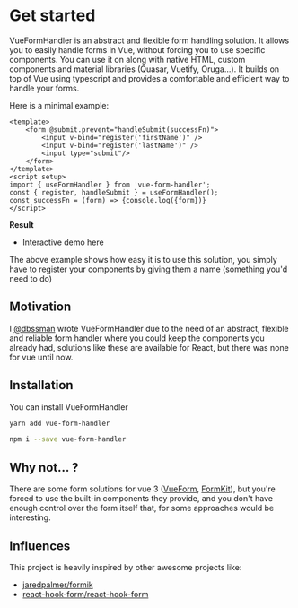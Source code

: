 # Get started

VueFormHandler is an abstract and flexible form handling solution. It allows you to easily handle forms in Vue, without forcing you to use specific components. You can use it on along with native HTML, custom components and material libraries (Quasar, Vuetify, Oruga...). It builds on top of Vue using typescript and provides a comfortable and efficient way to handle your forms.

Here is a minimal example:

```vue
<template>
	<form @submit.prevent="handleSubmit(successFn)">
		<input v-bind="register('firstName')" />
		<input v-bind="register('lastName')" />
		<input type="submit"/>
	</form>
</template>
<script setup>
import { useFormHandler } from 'vue-form-handler';
const { register, handleSubmit } = useFormHandler();
const successFn = (form) => {console.log({form})}
</script>
```

**Result**

- Interactive demo here

The above example shows how easy it is to use this solution, you simply have to register your components by giving them a name (something you'd need to do)

## Motivation

I [@dbssman](https://github.com/dbssman) wrote VueFormHandler due to the need of an abstract, flexible and reliable form handler where you could keep the components you already had, solutions like these are available for React, but there was none for vue until now.

## Installation

You can install VueFormHandler

```bash 
yarn add vue-form-handler 
```

```bash 
npm i --save vue-form-handler 
```

## Why not... ?

There are some form solutions for vue 3 ([VueForm](https://vueform.com/), [FormKit](https://formkit.com/)), but you're forced to use the built-in components they provide, and you don't have enough control over the form itself that, for some approaches would be interesting.


## Influences

This project is heavily inspired by other awesome projects like:
- [jaredpalmer/formik](https://github.com/jaredpalmer/formik)
- [react-hook-form/react-hook-form](https://github.com/react-hook-form/react-hook-form)